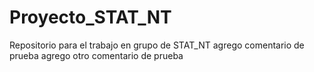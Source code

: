 # Proyecto_STAT_NT
Repositorio para el trabajo en grupo de STAT_NT
agrego comentario de prueba
agrego otro comentario de prueba

